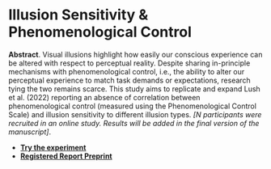 # Illusion Sensitivity & Phenomenological Control

**Abstract**. Visual illusions highlight how easily our conscious experience can be altered with respect to perceptual reality. Despite sharing in-principle mechanisms with phenomenological control, i.e., the ability to alter our perceptual experience to match task demands or expectations, research tying the two remains scarce. This study aims to replicate and expand Lush et al. (2022) reporting an absence of correlation between phenomenological control (measured using the Phenomenological Control Scale) and illusion sensitivity to different illusion types. *[N participants were recruited in an online study. Results will be added in the final version of the manuscript]*.

- [**Try the experiment**](https://realitybending.github.io/IllusionGamePhenomenologicalControl/experiment/index?exp=readme)
- [**Registered Report Preprint**](https://osf.io/preprints/psyarxiv/873th)
